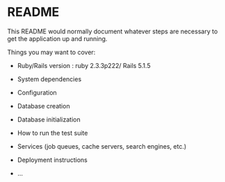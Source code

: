 # README

This README would normally document whatever steps are necessary to get the
application up and running.

Things you may want to cover:

* Ruby/Rails version : ruby 2.3.3p222/ Rails 5.1.5

* System dependencies

* Configuration

* Database creation

* Database initialization

* How to run the test suite

* Services (job queues, cache servers, search engines, etc.)

* Deployment instructions

* ...
